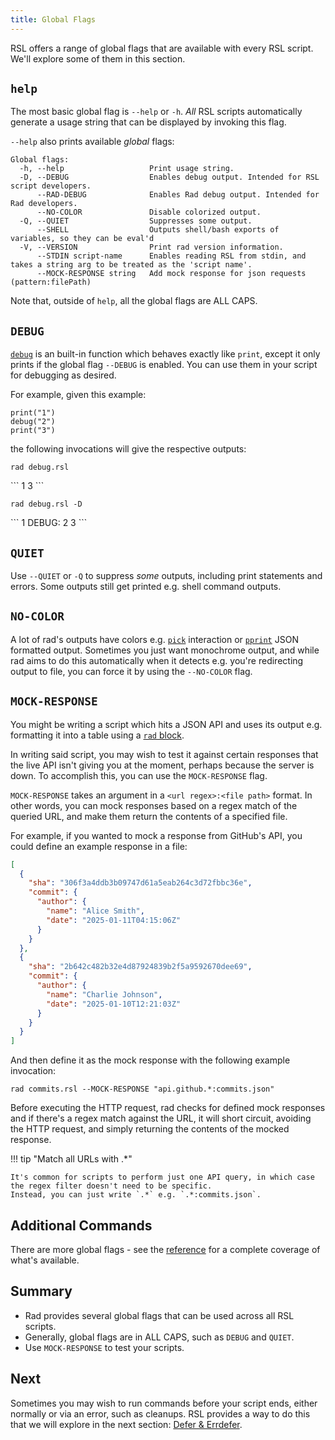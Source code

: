 ```yaml
---
title: Global Flags
---
```


RSL offers a range of global flags that are available with every RSL script. We'll explore some of them in this section.

## `help`

The most basic global flag is `--help` or `-h`. *All* RSL scripts automatically generate a usage string that can be displayed by invoking this flag.

`--help` also prints available *global* flags:

```
Global flags:
  -h, --help                   Print usage string.
  -D, --DEBUG                  Enables debug output. Intended for RSL script developers.
      --RAD-DEBUG              Enables Rad debug output. Intended for Rad developers.
      --NO-COLOR               Disable colorized output.
  -Q, --QUIET                  Suppresses some output.
      --SHELL                  Outputs shell/bash exports of variables, so they can be eval'd
  -V, --VERSION                Print rad version information.
      --STDIN script-name      Enables reading RSL from stdin, and takes a string arg to be treated as the 'script name'.
      --MOCK-RESPONSE string   Add mock response for json requests (pattern:filePath)
```

Note that, outside of `help`, all the global flags are ALL CAPS.

## `DEBUG`

[`debug`](../reference/functions.md#debug) is an built-in function which behaves exactly like `print`, except it only prints if the global flag `--DEBUG` is enabled. You can use them in your script for debugging as desired.

For example, given this example:

```rsl title="debug.rsl"
print("1")
debug("2")
print("3")
```

the following invocations will give the respective outputs:

```
rad debug.rsl
```

<div class="result">
```
1
3
```
</div>

```
rad debug.rsl -D
```

<div class="result">
```
1
DEBUG: 2
3
```
</div>

## `QUIET`

Use `--QUIET` or `-Q` to suppress *some* outputs, including print statements and errors. Some outputs still get printed e.g. shell command outputs.

## `NO-COLOR`

A lot of rad's outputs have colors e.g. [`pick`](../reference/functions.md#pick) interaction or [`pprint`](../reference/functions.md#pprint) JSON formatted output.
Sometimes you just want monochrome output, and while rad aims to do this automatically when it detects e.g. you're redirecting output to file, you can force it by using the 
`--NO-COLOR` flag.

## `MOCK-RESPONSE`

You might be writing a script which hits a JSON API and uses its output e.g. formatting it into a table using a [`rad` block](./rad-blocks.md).

In writing said script, you may wish to test it against certain responses that the live API isn't giving you at the moment, perhaps because the server is down. To accomplish this, you can use the `MOCK-RESPONSE` flag.

`MOCK-RESPONSE` takes an argument in a `<url regex>:<file path>` format.
In other words, you can mock responses based on a regex match of the queried URL, and make them return the contents of a specified file.

For example, if you wanted to mock a response from GitHub's API, you could define an example response in a file:

```json title="commits.json"
[
  {
    "sha": "306f3a4ddb3b09747d61a5eab264c3d72fbbc36e",
    "commit": {
      "author": {
        "name": "Alice Smith",
        "date": "2025-01-11T04:15:06Z"
      }
    }
  },
  {
    "sha": "2b642c482b32e4d87924839b2f5a9592670dee69",
    "commit": {
      "author": {
        "name": "Charlie Johnson",
        "date": "2025-01-10T12:21:03Z"
      }
    }
  }
]
```

And then define it as the mock response with the following example invocation:

```shell
rad commits.rsl --MOCK-RESPONSE "api.github.*:commits.json"
```

Before executing the HTTP request, rad checks for defined mock responses and if there's a regex match against the URL, it will short circuit,
avoiding the HTTP request, and simply returning the contents of the mocked response.

!!! tip "Match all URLs with .*"

    It's common for scripts to perform just one API query, in which case the regex filter doesn't need to be specific.
    Instead, you can just write `.*` e.g. `.*:commits.json`.

[//]: # (todo can be set several times?)

## Additional Commands

There are more global flags - see the [reference](../reference/global-flags.md) for a complete coverage of what's available.

## Summary

- Rad provides several global flags that can be used across all RSL scripts.
- Generally, global flags are in ALL CAPS, such as `DEBUG` and `QUIET`.
- Use `MOCK-RESPONSE` to test your scripts.

## Next

Sometimes you may wish to run commands before your script ends, either normally or via an error, such as cleanups.
RSL provides a way to do this that we will explore in the next section: [Defer & Errdefer](./defer-errdefer.md).
